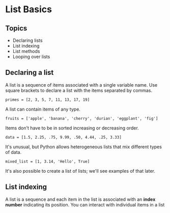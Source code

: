# List Basics

## Topics

- Declaring lists
- List indexing
- List methods
- Looping over lists

## Declaring a list

A list is a sequence of items associated with a single variable name. Use square brackets to declare a list with the items separated by commas.
```
primes = [2, 3, 5, 7, 11, 13, 17, 19]
```
A list can contain items of any type.
```
fruits = ['apple', 'banana', 'cherry', 'durian', 'eggplant', 'fig']
```
Items don't have to be in sorted increasing or decreasing order.
```
data = [1.5, 2.25, .75, 9.99, .50, 4.44, .25, 3.33]
```
It's unusual, but Python allows heterogeneous lists that mix different types of data.
```
mixed_list = [1, 3.14, 'Hello', True]
```
It's also possible to create a list of lists; we'll see examples of that later.

## List indexing

A list is a sequence and each item in the list is associated with an **index number** indicating its position. You can interact with individual items in a list 
